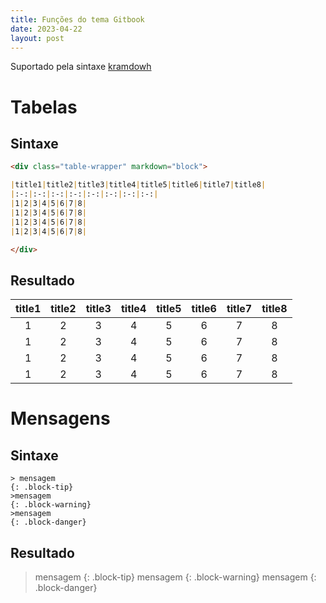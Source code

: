 ```yaml
---
title: Funções do tema Gitbook
date: 2023-04-22
layout: post
---
```


Suportado pela sintaxe [kramdowh](https://kramdown.gettalong.org/quickref.html#block-attributes)


# Tabelas
## Sintaxe
```markdown
<div class="table-wrapper" markdown="block">

|title1|title2|title3|title4|title5|title6|title7|title8|
|:-:|:-:|:-:|:-:|:-:|:-:|:-:|:-:|
|1|2|3|4|5|6|7|8|
|1|2|3|4|5|6|7|8|
|1|2|3|4|5|6|7|8|
|1|2|3|4|5|6|7|8|

</div>
```
## Resultado
<div class="table-wrapper" markdown="block">

|title1|title2|title3|title4|title5|title6|title7|title8|
|:-:|:-:|:-:|:-:|:-:|:-:|:-:|:-:|
|1|2|3|4|5|6|7|8|
|1|2|3|4|5|6|7|8|
|1|2|3|4|5|6|7|8|
|1|2|3|4|5|6|7|8|

</div>


# Mensagens
## Sintaxe
```
> mensagem
{: .block-tip}
>mensagem
{: .block-warning}
>mensagem
{: .block-danger}
```
## Resultado
> mensagem
{: .block-tip}
>mensagem
{: .block-warning}
>mensagem
{: .block-danger}
